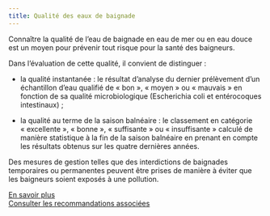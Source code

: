 ```yaml
---
title: Qualité des eaux de baignade
---
```

	
Connaître la qualité de l’eau de baignade en eau de mer ou en eau douce est un moyen pour prévenir tout risque pour la santé des baigneurs.

Dans l’évaluation de cette qualité, il convient de distinguer :

- la qualité instantanée : le résultat d’analyse du dernier prélèvement d’un échantillon d’eau qualifié de « bon », « moyen » ou « mauvais » en fonction de sa qualité microbiologique (Escherichia coli et entérocoques intestinaux) ;

- la qualité au terme de la saison balnéaire : le classement en catégorie « excellente », « bonne », « suffisante » ou « insuffisante » calculé de manière statistique à la fin de la saison balnéaire en prenant en compte les résultats obtenus sur les quatre dernières années.

Des mesures de gestion telles que des interdictions de baignades temporaires ou permanentes peuvent être prises de manière à éviter que les baigneurs soient exposés à une pollution.

[En savoir plus](https://baignades.sante.gouv.fr/baignades/editorial/fr/controle/organisation.html)  
[Consulter les recommandations associées](/recommandations#baignades)